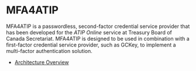 # MFA4ATIP

MFA4ATIP is a passwordless, second-factor credential service provider that has
been developed for the _ATIP Online_ service at Treasury Board of Canada
Secretariat. MFA4ATIP is designed to be used in combination with a
first-factor credential service provider, such as GCKey, to implement a
multi-factor authentication solution.

* [Architecture Overview](architecture/overview.md)
